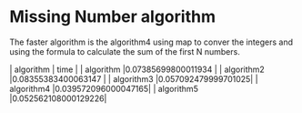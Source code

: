 # Missing Number algorithm

The faster algorithm is the algorithm4 using map to conver the integers and using the formula to calculate the sum of the first N numbers.

| algorithm  | time               |
| algorithm  |0.07385699800011934 |
| algorithm2 |0.08355383400063147 |
| algorithm3 |0.057092479999701025|
| algorithm4 |0.039572096000047165|
| algorithm5 |0.052562108000129226|
